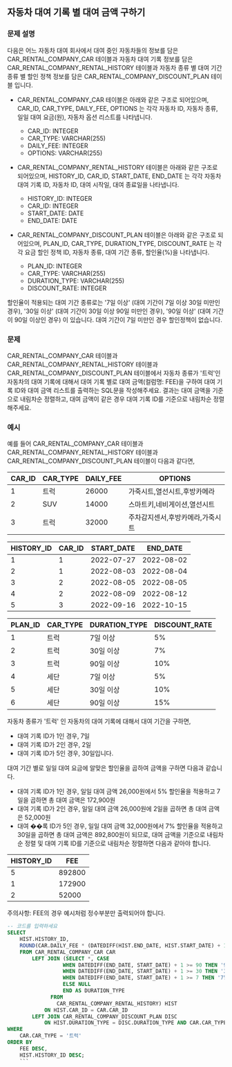 ## 자동차 대여 기록 별 대여 금액 구하기

### 문제 설명
다음은 어느 자동차 대여 회사에서 대여 중인 자동차들의 정보를 담은 CAR_RENTAL_COMPANY_CAR 테이블과 자동차 대여 기록 정보를 담은 CAR_RENTAL_COMPANY_RENTAL_HISTORY 테이블과 자동차 종류 별 대여 기간 종류 별 할인 정책 정보를 담은 CAR_RENTAL_COMPANY_DISCOUNT_PLAN 테이블 입니다.

- CAR_RENTAL_COMPANY_CAR 테이블은 아래와 같은 구조로 되어있으며, CAR_ID, CAR_TYPE, DAILY_FEE, OPTIONS 는 각각 자동차 ID, 자동차 종류, 일일 대여 요금(원), 자동차 옵션 리스트를 나타냅니다.
    - CAR_ID: INTEGER
    - CAR_TYPE: VARCHAR(255)
    - DAILY_FEE: INTEGER
    - OPTIONS: VARCHAR(255)

- CAR_RENTAL_COMPANY_RENTAL_HISTORY 테이블은 아래와 같은 구조로 되어있으며, HISTORY_ID, CAR_ID, START_DATE, END_DATE 는 각각 자동차 대여 기록 ID, 자동차 ID, 대여 시작일, 대여 종료일을 나타냅니다.
    - HISTORY_ID: INTEGER
    - CAR_ID: INTEGER
    - START_DATE: DATE
    - END_DATE: DATE

- CAR_RENTAL_COMPANY_DISCOUNT_PLAN 테이블은 아래와 같은 구조로 되어있으며, PLAN_ID, CAR_TYPE, DURATION_TYPE, DISCOUNT_RATE 는 각각 요금 할인 정책 ID, 자동차 종류, 대여 기간 종류, 할인율(%)을 나타냅니다.
    - PLAN_ID: INTEGER
    - CAR_TYPE: VARCHAR(255)
    - DURATION_TYPE: VARCHAR(255)
    - DISCOUNT_RATE: INTEGER

할인율이 적용되는 대여 기간 종류로는 '7일 이상' (대여 기간이 7일 이상 30일 미만인 경우), '30일 이상' (대여 기간이 30일 이상 90일 미만인 경우), '90일 이상' (대여 기간이 90일 이상인 경우) 이 있습니다. 대여 기간이 7일 미만인 경우 할인정책이 없습니다.

### 문제
CAR_RENTAL_COMPANY_CAR 테이블과 CAR_RENTAL_COMPANY_RENTAL_HISTORY 테이블과 CAR_RENTAL_COMPANY_DISCOUNT_PLAN 테이블에서 자동차 종류가 '트럭'인 자동차의 대여 기록에 대해서 대여 기록 별로 대여 금액(컬럼명: FEE)을 구하여 대여 기록 ID와 대여 금액 리스트를 출력하는 SQL문을 작성해주세요. 결과는 대여 금액을 기준으로 내림차순 정렬하고, 대여 금액이 같은 경우 대여 기록 ID를 기준으로 내림차순 정렬해주세요.

### 예시
예를 들어 CAR_RENTAL_COMPANY_CAR 테이블과 CAR_RENTAL_COMPANY_RENTAL_HISTORY 테이블과 CAR_RENTAL_COMPANY_DISCOUNT_PLAN 테이블이 다음과 같다면,

| CAR_ID | CAR_TYPE | DAILY_FEE | OPTIONS                       |
|-------|----------|-----------|-------------------------------|
| 1     | 트럭     | 26000     | 가죽시트,열선시트,후방카메라 |
| 2     | SUV      | 14000     | 스마트키,네비게이션,열선시트 |
| 3     | 트럭     | 32000     | 주차감지센서,후방카메라,가죽시트 |

| HISTORY_ID | CAR_ID | START_DATE | END_DATE   |
|------------|--------|------------|------------|
| 1          | 1      | 2022-07-27 | 2022-08-02 |
| 2          | 1      | 2022-08-03 | 2022-08-04 |
| 3          | 2      | 2022-08-05 | 2022-08-05 |
| 4          | 2      | 2022-08-09 | 2022-08-12 |
| 5          | 3      | 2022-09-16 | 2022-10-15 |

| PLAN_ID | CAR_TYPE | DURATION_TYPE | DISCOUNT_RATE |
|---------|----------|--------------|--------------|
| 1       | 트럭     | 7일 이상     | 5%           |
| 2       | 트럭     | 30일 이상    | 7%           |
| 3       | 트럭     | 90일 이상    | 10%          |
| 4       | 세단     | 7일 이상     | 5%           |
| 5       | 세단     | 30일 이상    | 10%          |
| 6       | 세단     | 90일 이상    | 15%          |

자동차 종류가 '트럭' 인 자동차의 대여 기록에 대해서 대여 기간을 구하면,

- 대여 기록 ID가 1인 경우, 7일
- 대여 기록 ID가 2인 경우, 2일
- 대여 기록 ID가 5인 경우, 30일입니다.

대여 기간 별로 일일 대여 요금에 알맞은 할인율을 곱하여 금액을 구하면 다음과 같습니다.

- 대여 기록 ID가 1인 경우, 일일 대여 금액 26,000원에서 5% 할인율을 적용하고 7일을 곱하면 총 대여 금액은 172,900원
- 대여 기록 ID가 2인 경우, 일일 대여 금액 26,000원에 2일을 곱하면 총 대여 금액은 52,000원
- 대여 ��록 ID가 5인 경우, 일일 대여 금액 32,000원에서 7% 할인율을 적용하고 30일을 곱하면 총 대여 금액은 892,800원이 되므로, 대여 금액을 기준으로 내림차순 정렬 및 대여 기록 ID를 기준으로 내림차순 정렬하면 다음과 같아야 합니다.

| HISTORY_ID | FEE    |
|------------|--------|
| 5          | 892800 |
| 1          | 172900 |
| 2          | 52000  |

주의사항: FEE의 경우 예시처럼 정수부분만 출력되어야 합니다.

```SQL
-- 코드를 입력하세요
SELECT 
    HIST.HISTORY_ID,
    ROUND(CAR.DAILY_FEE * (DATEDIFF(HIST.END_DATE, HIST.START_DATE) + 1) * ((100 - IFNULL(DISC.DISCOUNT_RATE, 0))/100)) AS FEE
    FROM CAR_RENTAL_COMPANY_CAR CAR
        LEFT JOIN (SELECT *, CASE
                  WHEN DATEDIFF(END_DATE, START_DATE) + 1 >= 90 THEN '90일 이상'
                  WHEN DATEDIFF(END_DATE, START_DATE) + 1 >= 30 THEN '30일 이상'
                  WHEN DATEDIFF(END_DATE, START_DATE) + 1 >= 7 THEN '7일 이상'
                  ELSE NULL
                  END AS DURATION_TYPE
              FROM 
                CAR_RENTAL_COMPANY_RENTAL_HISTORY) HIST
            ON HIST.CAR_ID = CAR.CAR_ID
        LEFT JOIN CAR_RENTAL_COMPANY_DISCOUNT_PLAN DISC
            ON HIST.DURATION_TYPE = DISC.DURATION_TYPE AND CAR.CAR_TYPE = DISC.CAR_TYPE
WHERE
    CAR.CAR_TYPE = '트럭'
ORDER BY
    FEE DESC,
    HIST.HISTORY_ID DESC;
    ```